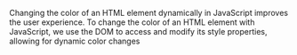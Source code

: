 Changing the color of an HTML element dynamically in JavaScript improves the user experience. 
To change the color of an HTML element with JavaScript, we use the DOM to access and modify 
its style properties, allowing for dynamic color changes
